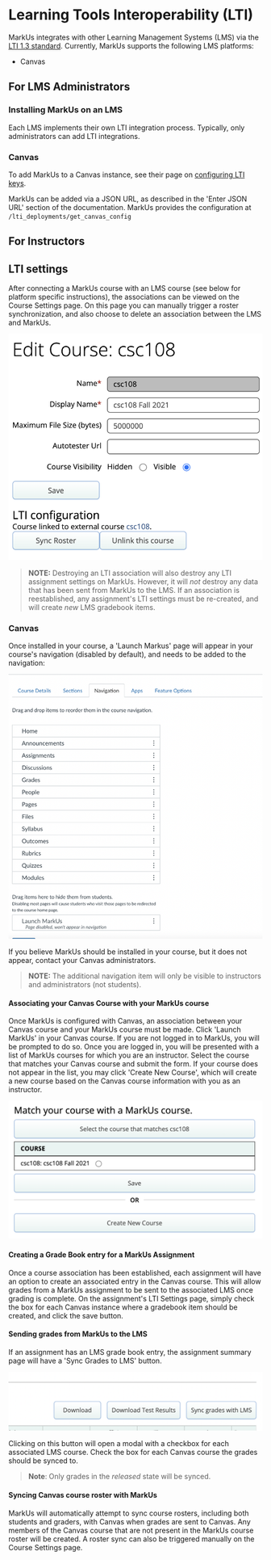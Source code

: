 # Learning Tools Interoperability (LTI)

MarkUs integrates with other Learning Management Systems (LMS) via the [LTI 1.3 standard](https://www.imsglobal.org/spec/lti/v1p3).
Currently, MarkUs supports the following LMS platforms:

- Canvas

## For LMS Administrators

### Installing MarkUs on an LMS

Each LMS implements their own LTI integration process.
Typically, only administrators can add LTI integrations.

### Canvas

To add MarkUs to a Canvas instance, see their page on
[configuring LTI keys](https://community.canvaslms.com/t5/Admin-Guide/How-do-I-configure-an-LTI-key-for-an-account/ta-p/140).

MarkUs can be added via a JSON URL, as described in the 'Enter JSON URL' section of the documentation. MarkUs provides the configuration at  `/lti_deployments/get_canvas_config`

## For Instructors

## LTI settings

After connecting a MarkUs course with an LMS course (see below for platform specific instructions),
the associations can be viewed on the Course Settings page. On this page you can manually trigger a roster synchronization,
and also choose to delete an association between the LMS and MarkUs.

![LTI Course Settings](images/lti-course-settings.png)

> **NOTE:**
> Destroying an LTI association will also destroy any LTI assignment settings on MarkUs.
> However, it will *not* destroy any data that has been sent from MarkUs to the LMS.
> If an association is reestablished, any assignment's LTI settings must be re-created,
> and will create *new* LMS gradebook items.

### Canvas

Once installed in your course, a 'Launch Markus' page will appear in your
course's navigation (disabled by default), and needs to be added to the navigation:

![Canvas MarkUs Navigation](images/canvas-markus-nav.png)

If you believe MarkUs should be installed in your course, but it does not appear,
contact your Canvas administrators.

> **NOTE:**
> The additional navigation item will only be visible to instructors and
> administrators (not students).

#### Associating your Canvas Course with your MarkUs course

Once MarkUs is configured with Canvas, an association between your
Canvas course and your MarkUs course must be made.
Click 'Launch MarkUs' in your Canvas course. If you are not logged in to MarkUs,
you will be prompted to do so. Once you are logged in, you will be presented with
a list of MarkUs courses for which you are an instructor. Select the course that matches your Canvas
course and submit the form. If your course does not appear in the list,
you may click 'Create New Course', which will create a new
course based on the Canvas course information with you as an instructor.

![MarkUs Link Canvas Course](images/lti-link-course.png)

#### Creating a Grade Book entry for a MarkUs Assignment

Once a course association has been established, each assignment will
have an option to create an associated entry in the Canvas course. This will allow grades from a MarkUs assignment
to be sent to the associated LMS once grading is complete.
On the assignment's LTI Settings page, simply check the box for each
Canvas instance where a gradebook item should be created, and click the save button.

#### Sending grades from MarkUs to the LMS

If an assignment has an LMS grade book entry, the assignment
summary page will have a 'Sync Grades to LMS' button.

![LTI Grade Sync](images/lti-grades-sync.png)

Clicking on this button will open a modal with a checkbox for each
associated LMS course. Check the box for each Canvas course the grades should be synced to.

>**Note**: Only grades in the *released* state will be synced.

#### Syncing Canvas course roster with MarkUs

MarkUs will automatically attempt to sync course rosters, including both students and graders, with Canvas when grades are sent to Canvas.
Any members of the Canvas course that are not present in the MarkUs course roster will be created.
A roster sync can also be triggered manually on the Course Settings page.

